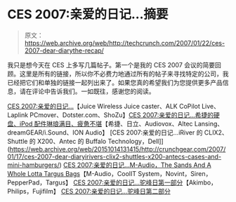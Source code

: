 # CES 2007:亲爱的日记…摘要

> 原文：<https://web.archive.org/web/http://techcrunch.com/2007/01/22/ces-2007-dear-diarythe-recap/>

我只是想今天在 CES 上多写几篇帖子。第一个是我的 CES 2007 会议的简要回顾。这里是所有的链接，所以你不必费力地通过所有的帖子来寻找特定的公司，我已经把它们和单独的链接一起列出来了。如果您真的希望我们为您提供更多产品信息，请在评论中告诉我们。一如既往，感谢您的阅读。

[CES 2007:亲爱的日记…](https://web.archive.org/web/20151014131415/http://crunchgear.com/2007/01/15/ces-2007-dear-diary/)【Juice Wireless Juice caster、ALK CoPilot Live、Laplink PCmover、Dotster.com、ShoZu】[CES 2007:亲爱的日记…希捷的硬盘、iPod 配件琳琅满目、疲惫不堪](https://web.archive.org/web/20151014131415/http://crunchgear.com/2007/01/16/ces-2007-dear-diaryseagates-hard-drives-ipod-accessories-galore-and-exhaustion/)【希捷、日立、Audiovox、Altec Lansing、dreamGEAR/i.Sound、ION Audio】
[CES 2007:亲爱的日记…iRiver 的 CLIX2、Shuttle 的 X200、Antec 的 Buffalo Technology，Dell]](https://web.archive.org/web/20151014131415/http://crunchgear.com/2007/01/17/ces-2007-dear-diaryirivers-clix2-shuttles-x200-antecs-cases-and-mini-hamburgers/) [CES 2007:亲爱的日记…M-Audio，The Sands And A Whole Lotta Targus Bags](https://web.archive.org/web/20151014131415/http://crunchgear.com/2007/01/18/ces-2007-dear-diarym-audio-the-sands-and-a-whole-lotta-targus-bags/)【M-Audio，CoolIT System，Novint，Siren，PepperPad，Targus】
[CES 2007:亲爱的日记…驼峰日第一部分](https://web.archive.org/web/20151014131415/http://crunchgear.com/2007/01/19/ces-2007-dear-diaryhump-day-part-one/)【Akimbo，Philips，Fujifilm】
[CES 2007:亲爱的日记…驼峰日第二部分](https://web.archive.org/web/20151014131415/http://crunchgear.com/2007/01/19/ces-2007-dear-diary%e2%80%a6hump-day-part-two/)